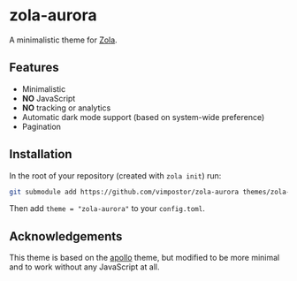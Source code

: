 # zola-aurora

A minimalistic theme for [Zola](https://www.getzola.org/).

## Features

- Minimalistic
- **NO** JavaScript
- **NO** tracking or analytics
- Automatic dark mode support (based on system-wide preference)
- Pagination

## Installation

In the root of your repository (created with `zola init`) run:

```bash
git submodule add https://github.com/vimpostor/zola-aurora themes/zola-aurora
```

Then add `theme = "zola-aurora"` to your `config.toml`.

## Acknowledgements

This theme is based on the [apollo](https://github.com/not-matthias/apollo) theme, but modified to be more minimal and to work without any JavaScript at all.
